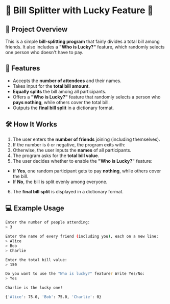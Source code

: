 # 🧾 Bill Splitter with Lucky Feature 🎲  

## 📌 Project Overview  
This is a simple **bill-splitting program** that fairly divides a total bill among friends. It also includes a **"Who is Lucky?"** feature, which randomly selects one person who doesn't have to pay.  

## 🚀 Features  
- Accepts the **number of attendees** and their names.  
- Takes input for the **total bill amount**.  
- **Equally splits** the bill among all participants.  
- Offers a **"Who is Lucky?"** feature that randomly selects a person who **pays nothing**, while others cover the total bill.  
- Outputs the **final bill split** in a dictionary format.  

## 🛠️ How It Works  
1. The user enters the **number of friends** joining (including themselves).  
2. If the number is `0` or negative, the program exits with:  
3. Otherwise, the user inputs the **names** of all participants.  
4. The program asks for the **total bill value**.  
5. The user decides whether to enable the **"Who is Lucky?"** feature:  
- If **Yes**, one random participant gets to pay **nothing**, while others cover the bill.  
- If **No**, the bill is split evenly among everyone.  
6. The **final bill split** is displayed in a dictionary format.  

## 💻 Example Usage  
```bash
Enter the number of people attending:  
> 3  

Enter the name of every friend (including you), each on a new line:  
> Alice  
> Bob  
> Charlie  

Enter the total bill value:  
> 150  

Do you want to use the "Who is lucky?" feature? Write Yes/No:  
> Yes  

Charlie is the lucky one!  

{'Alice': 75.0, 'Bob': 75.0, 'Charlie': 0}
